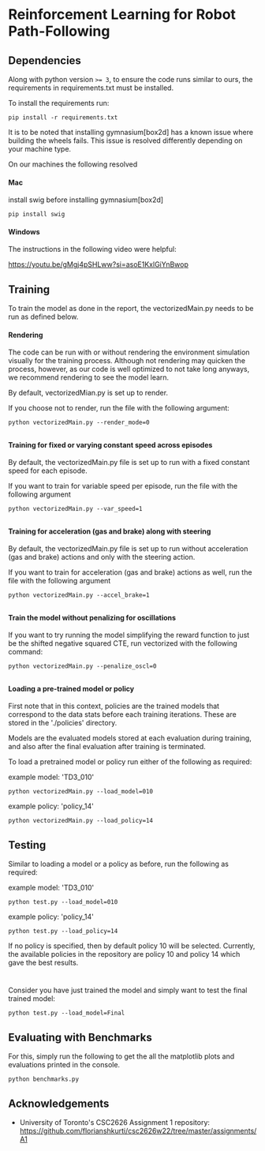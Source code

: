 # Reinforcement Learning for Robot Path-Following 

## Dependencies
Along with python version `>= 3`, to ensure the code runs similar to ours, the requirements in requirements.txt must be installed.

To install the requirements run:

```terminal
pip install -r requirements.txt
```

It is to be noted that installing gymnasium[box2d] has a known issue where building the wheels fails. This issue is resolved differently depending on your machine type.

On our machines the following resolved

#### Mac
install swig before installing gymnasium[box2d]
```terminal
pip install swig
```

#### Windows
The instructions in the following video were helpful:

https://youtu.be/gMgj4pSHLww?si=asoE1KxlGiYnBwop


## Training

To train the model as done in the report, the vectorizedMain.py needs to be run as defined below.


#### Rendering

The code can be run with or without rendering the environment simulation visually for the training process. Although not rendering may quicken the process, however, as our code is well optimized to not take long anyways, we recommend rendering to see the model learn. 

By default, vectorizedMian.py is set up to render.

If you choose not to render, run the file with the following argument:

```terminal
python vectorizedMain.py --render_mode=0
```
##

#### Training for fixed or varying constant speed across episodes

By default, the vectorizedMain.py file is set up to run with a fixed constant speed for each episode.

If you want to train for variable speed per episode, run the file with the following argument

```terminal
python vectorizedMain.py --var_speed=1
```
##

#### Training for acceleration (gas and brake) along with steering

By default, the vectorizedMain.py file is set up to run without acceleration (gas and brake) actions and only with the steering action.

If you want to train for acceleration (gas and brake) actions as well, run the file with the following argument

```terminal
python vectorizedMain.py --accel_brake=1
```

##

#### Train the model without penalizing for oscillations

If you want to try running the model simplifying the reward function to just be the shifted negative squared CTE, run vectorized with the following command:

```terminal
python vectorizedMain.py --penalize_oscl=0
```

##

#### Loading a pre-trained model or policy

First note that in this context, policies are the trained models that correspond to the data stats before each training iterations. These are stored in the './policies' directory.

Models are the evaluated models stored at each evaluation during training, and also after the final evaluation after training is terminated.

To load a pretrained model or policy run either of the following as required:

example model: 'TD3_010'
```terminal
python vectorizedMain.py --load_model=010
```
example policy: 'policy_14'
```terminal
python vectorizedMain.py --load_policy=14
```

## Testing

Similar to loading a model or a policy as before, run the following as required:

example model: 'TD3_010'
```terminal
python test.py --load_model=010
```
example policy: 'policy_14'
```terminal
python test.py --load_policy=14
```
If no policy is specified, then by default policy 10 will be selected. Currently, the available policies in the repository are policy 10 and policy 14 which gave the best results.
#

Consider you have just trained the model and simply want to test the final trained model:

```terminal
python test.py --load_model=Final
```

## Evaluating with Benchmarks

For this, simply run the following to get the all the matplotlib plots and evaluations printed in the console.

```terminal
python benchmarks.py
```
## Acknowledgements
- University of Toronto's CSC2626 Assignment 1 repository: https://github.com/florianshkurti/csc2626w22/tree/master/assignments/A1
